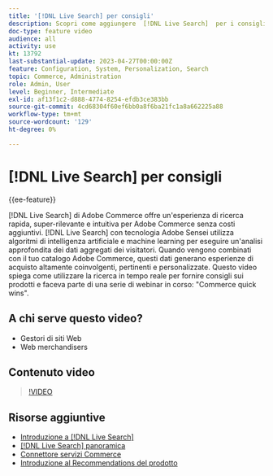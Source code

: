 ```yaml
---
title: '[!DNL Live Search] per consigli'
description: Scopri come aggiungere  [!DNL Live Search]  per i consigli sui prodotti al tuo store e creare esperienze di acquisto altamente coinvolgenti, rilevanti e personalizzate.
doc-type: feature video
audience: all
activity: use
kt: 13792
last-substantial-update: 2023-04-27T00:00:00Z
feature: Configuration, System, Personalization, Search
topic: Commerce, Administration
role: Admin, User
level: Beginner, Intermediate
exl-id: af13f1c2-d888-4774-8254-efdb3ce383bb
source-git-commit: 4cd68304f60ef6bb0a8f6ba21fc1a8a662225a88
workflow-type: tm+mt
source-wordcount: '129'
ht-degree: 0%

---
```


# [!DNL Live Search] per consigli

{{ee-feature}}

[!DNL Live Search] di Adobe Commerce offre un&#39;esperienza di ricerca rapida, super-rilevante e intuitiva per Adobe Commerce senza costi aggiuntivi. [!DNL Live Search] con tecnologia Adobe Sensei utilizza algoritmi di intelligenza artificiale e machine learning per eseguire un&#39;analisi approfondita dei dati aggregati dei visitatori. Quando vengono combinati con il tuo catalogo Adobe Commerce, questi dati generano esperienze di acquisto altamente coinvolgenti, pertinenti e personalizzate. Questo video spiega come utilizzare la ricerca in tempo reale per fornire consigli sui prodotti e faceva parte di una serie di webinar in corso: &quot;Commerce quick wins&quot;.

## A chi serve questo video?

- Gestori di siti Web
- Web merchandisers

## Contenuto video

>[!VIDEO](https://video.tv.adobe.com/v/3412586?quality=12&learn=on)


## Risorse aggiuntive

- [Introduzione a [!DNL Live Search]](https://experienceleague.adobe.com/docs/commerce-learn/tutorials/marketing/live-search.html)
- [[!DNL Live Search] panoramica](https://experienceleague.adobe.com/docs/commerce-merchant-services/live-search/overview.html)
- [Connettore servizi Commerce](https://experienceleague.adobe.com/docs/commerce-merchant-services/user-guides/integration-services/saas.html)
- [Introduzione al Recommendations del prodotto](https://experienceleague.adobe.com/docs/commerce-merchant-services/product-recommendations/overview.html)
